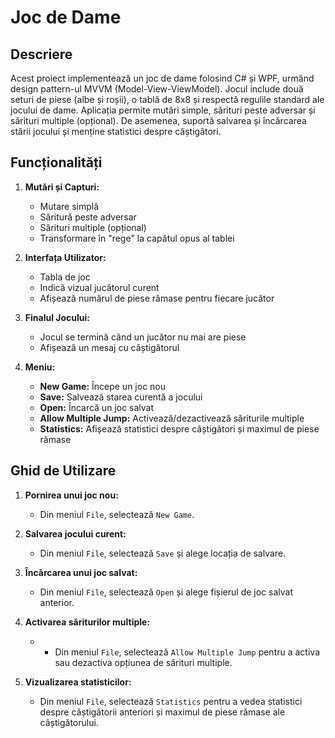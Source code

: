 # Joc de Dame

## Descriere

Acest proiect implementează un joc de dame folosind C# și WPF, urmând design pattern-ul MVVM (Model-View-ViewModel). Jocul include două seturi de piese (albe și roșii), o tablă de 8x8 și respectă regulile standard ale jocului de dame. Aplicația permite mutări simple, sărituri peste adversar și sărituri multiple (opțional). De asemenea, suportă salvarea și încărcarea stării jocului și menține statistici despre câștigători.

## Funcționalități

1. **Mutări și Capturi:**
   - Mutare simplă
   - Săritură peste adversar
   - Sărituri multiple (opțional)
   - Transformare în "rege" la capătul opus al tablei

2. **Interfața Utilizator:**
   - Tabla de joc
   - Indică vizual jucătorul curent
   - Afișează numărul de piese rămase pentru fiecare jucător

3. **Finalul Jocului:**
   - Jocul se termină când un jucător nu mai are piese
   - Afișează un mesaj cu câștigătorul

4. **Meniu:**
   - **New Game:** Începe un joc nou
   - **Save:** Salvează starea curentă a jocului
   - **Open:** Încarcă un joc salvat
   - **Allow Multiple Jump:** Activează/dezactivează săriturile multiple
   - **Statistics:** Afișează statistici despre câștigători și maximul de piese rămase

## Ghid de Utilizare

1. **Pornirea unui joc nou:**
   - Din meniul `File`, selectează `New Game`.

2. **Salvarea jocului curent:**
   - Din meniul `File`, selectează `Save` și alege locația de salvare.

3. **Încărcarea unui joc salvat:**
   - Din meniul `File`, selectează `Open` și alege fișierul de joc salvat anterior.

4. **Activarea săriturilor multiple:**
   -   - Din meniul `File`, selectează `Allow Multiple Jump` pentru a activa sau dezactiva opțiunea de sărituri multiple.

5. **Vizualizarea statisticilor:**
   - Din meniul `File`, selectează `Statistics` pentru a vedea statistici despre câștigătorii anteriori și maximul de piese rămase ale câștigătorului.
